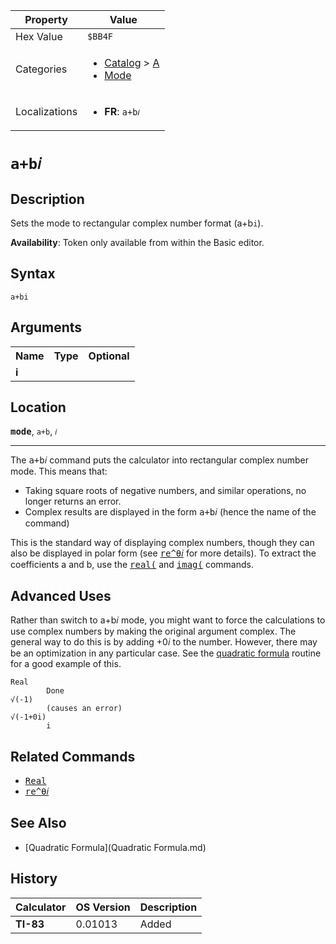 | Property      | Value |
|---------------|-------|
| Hex Value     | `$BB4F`|
| Categories    | <ul><li>[Catalog](<../categories/Catalog.md>) > [A](<../categories/Catalog.md#A>)</li><li>[Mode](<../categories/Mode.md>)</li></ul> |
| Localizations | <ul><li><b>FR</b>: `a+b𝑖`</li></ul> |

# `a+b𝑖`

## Description
Sets the mode to rectangular complex number format (a+b`i`).


<b>Availability</b>: Token only available from within the Basic editor.

## Syntax
`a+bi`

## Arguments
<table>
<tr><th>Name</th><th>Type</th><th>Optional</th></tr>

<tr><td><b>i</b></td><td></td><td></td></tr>

</table>

## Location
<tt><kbd><b>mode</b></kbd></tt>, `a+b`, `𝑖`
<hr>

The <tt>a+b𝑖</tt> command puts the calculator into rectangular complex number mode. This means that:

*   Taking square roots of negative numbers, and similar operations, no longer returns an error.
*   Complex results are displayed in the form <tt>a+b𝑖</tt> (hence the name of the command)

This is the standard way of displaying complex numbers, though they can also be displayed in polar form (see <tt><a href="re^θ𝑖.md">re^θ𝑖</a></tt> for more details). To extract the coefficients a and b, use the <tt><a href="real(.md">real(</a></tt> and <tt><a href="imag(.md">imag(</a></tt> commands.

## Advanced Uses

Rather than switch to a+b𝑖 mode, you might want to force the calculations to use complex numbers by making the original argument complex. The general way to do this is by adding +0𝑖 to the number. However, there may be an optimization in any particular case. See the [quadratic formula](quadratic-formula) routine for a good example of this.

```ti-basic
Real
        Done
√(-1)    
        (causes an error)
√(-1+0i)        
        i
```

## Related Commands

*   <tt><a href="Real.md">Real</a></tt>
*   <tt><a href="re^θ𝑖.md">re^θ𝑖</a></tt>

## See Also

*   [Quadratic Formula](Quadratic Formula.md)

## History
| Calculator | OS Version | Description |
|------------|------------|-------------|
| <b>TI-83</b> | 0.01013 | Added |


